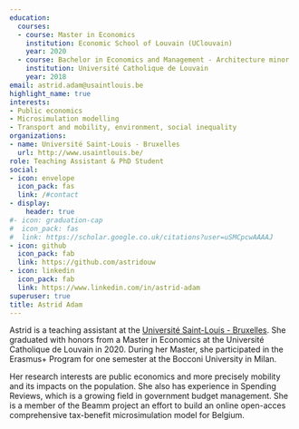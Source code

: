 ```yaml
---
education:
  courses:
  - course: Master in Economics
    institution: Economic School of Louvain (UClouvain)
    year: 2020
  - course: Bachelor in Economics and Management - Architecture minor
    institution: Université Catholique de Louvain
    year: 2018
email: astrid.adam@usaintlouis.be
highlight_name: true
interests:
- Public economics
- Microsimulation modelling
- Transport and mobility, environment, social inequality
organizations:
- name: Université Saint-Louis - Bruxelles
  url: http://www.usaintlouis.be/
role: Teaching Assistant & PhD Student
social:
- icon: envelope
  icon_pack: fas
  link: /#contact
- display:
    header: true
#- icon: graduation-cap
#  icon_pack: fas
#  link: https://scholar.google.co.uk/citations?user=uSMCpcwAAAAJ
- icon: github
  icon_pack: fab
  link: https://github.com/astridouw
- icon: linkedin
  icon_pack: fab
  link: https://www.linkedin.com/in/astrid-adam
superuser: true
title: Astrid Adam
---
```

Astrid is a teaching assistant at the <a href="https://www.usaintlouis.be">Université Saint-Louis - Bruxelles</a>. She graduated with honors from a Master in Economics at the Université Catholique de Louvain in 2020. During her Master, she participated in the Erasmus+ Program for one semester at the Bocconi University in Milan. 
 
Her research interests are public economics and more precisely mobility and its impacts on the population. She also has experience in Spending Reviews, which is a growing field in government budget management.
She is a member of the Beamm project an effort to build an online open-acces comprehensive tax-benefit microsimulation model for Belgium.


